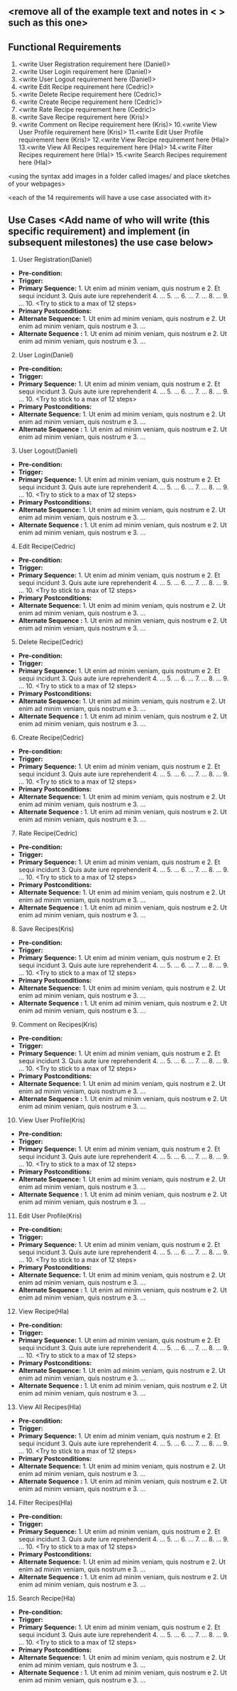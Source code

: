 ## <remove all of the example text and notes in < > such as this one>

## Functional Requirements
1. <write User Registration requirement here (Daniel)>
2. <write User Login requirement here (Daniel)>
3. <write User Logout requirement here (Daniel)>
4. <write Edit Recipe requirement here (Cedric)>
5. <write Delete Recipe requirement here (Cedric)>
6. <write Create Recipe requirement here (Cedric)>
7. <write Rate Recipe requirement here (Cedric)>
8. <write Save Recipe requirement here (Kris)>
9. <write Comment on Recipe requirement here (Kris)>
10.<write View User Profile requirement here (Kris)>
11.<write Edit User Profile requirement here (Kris)>
12.<write View Recipe requirement here (Hla)>
13.<write View All Recipes requirement here (Hla)>
14.<write Filter Recipes requirement here (Hla)>
15.<write Search Recipes requirement here (Hla)>

<using the syntax [](images/ui1.png) add images in a folder called images/ and place sketches of your webpages>

<each of the 14 requirements will have a use case associated with it>
## Use Cases <Add name of who will write (this specific requirement) and implement (in subsequent milestones) the use case below>
1. User Registration(Daniel)
- **Pre-condition:** <can be a list or short description>
- **Trigger:** <can be a list or short description>
- **Primary Sequence:**
        1. Ut enim ad minim veniam, quis nostrum e
        2. Et sequi incidunt
        3. Quis aute iure reprehenderit
        4. ...
        5. ...
        6. ...
        7. ...
        8. ...
        9. ...
        10. <Try to stick to a max of 12 steps>
- **Primary Postconditions:** <can be a list or short description>
- **Alternate Sequence:** <you can have more than one alternate sequence to describe multiple issues that may arise and their outcomes>
        1. Ut enim ad minim veniam, quis nostrum e
        2. Ut enim ad minim veniam, quis nostrum e
        3. ...
- **Alternate Sequence <optional>:** <you can have more than one alternate sequence to describe multiple issues that may arise>
        1. Ut enim ad minim veniam, quis nostrum e
        2. Ut enim ad minim veniam, quis nostrum e
        3. ...

2. User Login(Daniel)
- **Pre-condition:** <can be a list or short description>
- **Trigger:** <can be a list or short description>
- **Primary Sequence:**
        1. Ut enim ad minim veniam, quis nostrum e
        2. Et sequi incidunt
        3. Quis aute iure reprehenderit
        4. ...
        5. ...
        6. ...
        7. ...
        8. ...
        9. ...
        10. <Try to stick to a max of 12 steps>
- **Primary Postconditions:** <can be a list or short description>
- **Alternate Sequence:** <you can have more than one alternate sequence to describe multiple issues that may arise and their outcomes>
        1. Ut enim ad minim veniam, quis nostrum e
        2. Ut enim ad minim veniam, quis nostrum e
        3. ...
- **Alternate Sequence <optional>:** <you can have more than one alternate sequence to describe multiple issues that may arise>
        1. Ut enim ad minim veniam, quis nostrum e
        2. Ut enim ad minim veniam, quis nostrum e
        3. ...

3. User Logout(Daniel)
- **Pre-condition:** <can be a list or short description>
- **Trigger:** <can be a list or short description>
- **Primary Sequence:**
        1. Ut enim ad minim veniam, quis nostrum e
        2. Et sequi incidunt
        3. Quis aute iure reprehenderit
        4. ...
        5. ...
        6. ...
        7. ...
        8. ...
        9. ...
        10. <Try to stick to a max of 12 steps>
- **Primary Postconditions:** <can be a list or short description>
- **Alternate Sequence:** <you can have more than one alternate sequence to describe multiple issues that may arise and their outcomes>
        1. Ut enim ad minim veniam, quis nostrum e
        2. Ut enim ad minim veniam, quis nostrum e
        3. ...
- **Alternate Sequence <optional>:** <you can have more than one alternate sequence to describe multiple issues that may arise>
        1. Ut enim ad minim veniam, quis nostrum e
        2. Ut enim ad minim veniam, quis nostrum e
        3. ...

4. Edit Recipe(Cedric)
- **Pre-condition:** <can be a list or short description>
- **Trigger:** <can be a list or short description>
- **Primary Sequence:**
        1. Ut enim ad minim veniam, quis nostrum e
        2. Et sequi incidunt
        3. Quis aute iure reprehenderit
        4. ...
        5. ...
        6. ...
        7. ...
        8. ...
        9. ...
        10. <Try to stick to a max of 12 steps>
- **Primary Postconditions:** <can be a list or short description>
- **Alternate Sequence:** <you can have more than one alternate sequence to describe multiple issues that may arise and their outcomes>
        1. Ut enim ad minim veniam, quis nostrum e
        2. Ut enim ad minim veniam, quis nostrum e
        3. ...
- **Alternate Sequence <optional>:** <you can have more than one alternate sequence to describe multiple issues that may arise>
        1. Ut enim ad minim veniam, quis nostrum e
        2. Ut enim ad minim veniam, quis nostrum e
        3. ...

5. Delete Recipe(Cedric)
- **Pre-condition:** <can be a list or short description>
- **Trigger:** <can be a list or short description>
- **Primary Sequence:**
        1. Ut enim ad minim veniam, quis nostrum e
        2. Et sequi incidunt
        3. Quis aute iure reprehenderit
        4. ...
        5. ...
        6. ...
        7. ...
        8. ...
        9. ...
        10. <Try to stick to a max of 12 steps>
- **Primary Postconditions:** <can be a list or short description>
- **Alternate Sequence:** <you can have more than one alternate sequence to describe multiple issues that may arise and their outcomes>
        1. Ut enim ad minim veniam, quis nostrum e
        2. Ut enim ad minim veniam, quis nostrum e
        3. ...
- **Alternate Sequence <optional>:** <you can have more than one alternate sequence to describe multiple issues that may arise>
        1. Ut enim ad minim veniam, quis nostrum e
        2. Ut enim ad minim veniam, quis nostrum e
        3. ...

6. Create Recipe(Cedric)
- **Pre-condition:** <can be a list or short description>
- **Trigger:** <can be a list or short description>
- **Primary Sequence:**
        1. Ut enim ad minim veniam, quis nostrum e
        2. Et sequi incidunt
        3. Quis aute iure reprehenderit
        4. ...
        5. ...
        6. ...
        7. ...
        8. ...
        9. ...
        10. <Try to stick to a max of 12 steps>
- **Primary Postconditions:** <can be a list or short description>
- **Alternate Sequence:** <you can have more than one alternate sequence to describe multiple issues that may arise and their outcomes>
        1. Ut enim ad minim veniam, quis nostrum e
        2. Ut enim ad minim veniam, quis nostrum e
        3. ...
- **Alternate Sequence <optional>:** <you can have more than one alternate sequence to describe multiple issues that may arise>
        1. Ut enim ad minim veniam, quis nostrum e
        2. Ut enim ad minim veniam, quis nostrum e
        3. ...

7. Rate Recipe(Cedric)
- **Pre-condition:** <can be a list or short description>
- **Trigger:** <can be a list or short description>
- **Primary Sequence:**
        1. Ut enim ad minim veniam, quis nostrum e
        2. Et sequi incidunt
        3. Quis aute iure reprehenderit
        4. ...
        5. ...
        6. ...
        7. ...
        8. ...
        9. ...
        10. <Try to stick to a max of 12 steps>
- **Primary Postconditions:** <can be a list or short description>
- **Alternate Sequence:** <you can have more than one alternate sequence to describe multiple issues that may arise and their outcomes>
        1. Ut enim ad minim veniam, quis nostrum e
        2. Ut enim ad minim veniam, quis nostrum e
        3. ...
- **Alternate Sequence <optional>:** <you can have more than one alternate sequence to describe multiple issues that may arise>
        1. Ut enim ad minim veniam, quis nostrum e
        2. Ut enim ad minim veniam, quis nostrum e
        3. ...

8. Save Recipes(Kris)
- **Pre-condition:** <can be a list or short description>
- **Trigger:** <can be a list or short description>
- **Primary Sequence:**
        1. Ut enim ad minim veniam, quis nostrum e
        2. Et sequi incidunt
        3. Quis aute iure reprehenderit
        4. ...
        5. ...
        6. ...
        7. ...
        8. ...
        9. ...
        10. <Try to stick to a max of 12 steps>
- **Primary Postconditions:** <can be a list or short description>
- **Alternate Sequence:** <you can have more than one alternate sequence to describe multiple issues that may arise and their outcomes>
        1. Ut enim ad minim veniam, quis nostrum e
        2. Ut enim ad minim veniam, quis nostrum e
        3. ...
- **Alternate Sequence <optional>:** <you can have more than one alternate sequence to describe multiple issues that may arise>
        1. Ut enim ad minim veniam, quis nostrum e
        2. Ut enim ad minim veniam, quis nostrum e
        3. ...

9. Comment on Recipes(Kris)
- **Pre-condition:** <can be a list or short description>
- **Trigger:** <can be a list or short description>
- **Primary Sequence:**
        1. Ut enim ad minim veniam, quis nostrum e
        2. Et sequi incidunt
        3. Quis aute iure reprehenderit
        4. ...
        5. ...
        6. ...
        7. ...
        8. ...
        9. ...
        10. <Try to stick to a max of 12 steps>
- **Primary Postconditions:** <can be a list or short description>
- **Alternate Sequence:** <you can have more than one alternate sequence to describe multiple issues that may arise and their outcomes>
        1. Ut enim ad minim veniam, quis nostrum e
        2. Ut enim ad minim veniam, quis nostrum e
        3. ...
- **Alternate Sequence <optional>:** <you can have more than one alternate sequence to describe multiple issues that may arise>
        1. Ut enim ad minim veniam, quis nostrum e
        2. Ut enim ad minim veniam, quis nostrum e
        3. ...

10. View User Profile(Kris)
- **Pre-condition:** <can be a list or short description>
- **Trigger:** <can be a list or short description>
- **Primary Sequence:**
        1. Ut enim ad minim veniam, quis nostrum e
        2. Et sequi incidunt
        3. Quis aute iure reprehenderit
        4. ...
        5. ...
        6. ...
        7. ...
        8. ...
        9. ...
        10. <Try to stick to a max of 12 steps>
- **Primary Postconditions:** <can be a list or short description>
- **Alternate Sequence:** <you can have more than one alternate sequence to describe multiple issues that may arise and their outcomes>
        1. Ut enim ad minim veniam, quis nostrum e
        2. Ut enim ad minim veniam, quis nostrum e
        3. ...
- **Alternate Sequence <optional>:** <you can have more than one alternate sequence to describe multiple issues that may arise>
        1. Ut enim ad minim veniam, quis nostrum e
        2. Ut enim ad minim veniam, quis nostrum e
        3. ...

11. Edit User Profile(Kris)
- **Pre-condition:** <can be a list or short description>
- **Trigger:** <can be a list or short description>
- **Primary Sequence:**
        1. Ut enim ad minim veniam, quis nostrum e
        2. Et sequi incidunt
        3. Quis aute iure reprehenderit
        4. ...
        5. ...
        6. ...
        7. ...
        8. ...
        9. ...
        10. <Try to stick to a max of 12 steps>
- **Primary Postconditions:** <can be a list or short description>
- **Alternate Sequence:** <you can have more than one alternate sequence to describe multiple issues that may arise and their outcomes>
        1. Ut enim ad minim veniam, quis nostrum e
        2. Ut enim ad minim veniam, quis nostrum e
        3. ...
- **Alternate Sequence <optional>:** <you can have more than one alternate sequence to describe multiple issues that may arise>
        1. Ut enim ad minim veniam, quis nostrum e
        2. Ut enim ad minim veniam, quis nostrum e
        3. ...

12. View Recipe(Hla)
- **Pre-condition:** <can be a list or short description>
- **Trigger:** <can be a list or short description>
- **Primary Sequence:**
        1. Ut enim ad minim veniam, quis nostrum e
        2. Et sequi incidunt
        3. Quis aute iure reprehenderit
        4. ...
        5. ...
        6. ...
        7. ...
        8. ...
        9. ...
        10. <Try to stick to a max of 12 steps>
- **Primary Postconditions:** <can be a list or short description>
- **Alternate Sequence:** <you can have more than one alternate sequence to describe multiple issues that may arise and their outcomes>
        1. Ut enim ad minim veniam, quis nostrum e
        2. Ut enim ad minim veniam, quis nostrum e
        3. ...
- **Alternate Sequence <optional>:** <you can have more than one alternate sequence to describe multiple issues that may arise>
        1. Ut enim ad minim veniam, quis nostrum e
        2. Ut enim ad minim veniam, quis nostrum e
        3. ...

13. View All Recipes(Hla)
- **Pre-condition:** <can be a list or short description>
- **Trigger:** <can be a list or short description>
- **Primary Sequence:**
        1. Ut enim ad minim veniam, quis nostrum e
        2. Et sequi incidunt
        3. Quis aute iure reprehenderit
        4. ...
        5. ...
        6. ...
        7. ...
        8. ...
        9. ...
        10. <Try to stick to a max of 12 steps>
- **Primary Postconditions:** <can be a list or short description>
- **Alternate Sequence:** <you can have more than one alternate sequence to describe multiple issues that may arise and their outcomes>
        1. Ut enim ad minim veniam, quis nostrum e
        2. Ut enim ad minim veniam, quis nostrum e
        3. ...
- **Alternate Sequence <optional>:** <you can have more than one alternate sequence to describe multiple issues that may arise>
        1. Ut enim ad minim veniam, quis nostrum e
        2. Ut enim ad minim veniam, quis nostrum e
        3. ...


14. Filter Recipes(Hla)
- **Pre-condition:** <can be a list or short description>
- **Trigger:** <can be a list or short description>
- **Primary Sequence:**
        1. Ut enim ad minim veniam, quis nostrum e
        2. Et sequi incidunt
        3. Quis aute iure reprehenderit
        4. ...
        5. ...
        6. ...
        7. ...
        8. ...
        9. ...
        10. <Try to stick to a max of 12 steps>
- **Primary Postconditions:** <can be a list or short description>
- **Alternate Sequence:** <you can have more than one alternate sequence to describe multiple issues that may arise and their outcomes>
        1. Ut enim ad minim veniam, quis nostrum e
        2. Ut enim ad minim veniam, quis nostrum e
        3. ...
- **Alternate Sequence <optional>:** <you can have more than one alternate sequence to describe multiple issues that may arise>
        1. Ut enim ad minim veniam, quis nostrum e
        2. Ut enim ad minim veniam, quis nostrum e
        3. ...

15. Search Recipe(Hla)
- **Pre-condition:** <can be a list or short description>
- **Trigger:** <can be a list or short description>
- **Primary Sequence:**
        1. Ut enim ad minim veniam, quis nostrum e
        2. Et sequi incidunt
        3. Quis aute iure reprehenderit
        4. ...
        5. ...
        6. ...
        7. ...
        8. ...
        9. ...
        10. <Try to stick to a max of 12 steps>
- **Primary Postconditions:** <can be a list or short description>
- **Alternate Sequence:** <you can have more than one alternate sequence to describe multiple issues that may arise and their outcomes>
        1. Ut enim ad minim veniam, quis nostrum e
        2. Ut enim ad minim veniam, quis nostrum e
        3. ...
- **Alternate Sequence <optional>:** <you can have more than one alternate sequence to describe multiple issues that may arise>
        1. Ut enim ad minim veniam, quis nostrum e
        2. Ut enim ad minim veniam, quis nostrum e
        3. ...


